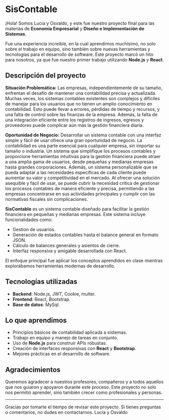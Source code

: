 # SisContable

¡Hola! Somos Lucía y Osvaldo, y este fue nuestro proyecto final para las materias de **Economía Empresarial** y **Diseño e Implementación de Sistemas**.  

Fue una experiencia increíble, en la cual aprendimos muchísimo, no solo sobre el trabajo en equipo, sino también sobre nuevas herramientas y tecnologías para el desarrollo de software. Este proyecto marcó un hito para nosotros, ya que fue nuestro primer trabajo utilizando **Node.js** y **React**.

## Descripción del proyecto
**Situación Problemática:** Las empresas, independientemente de su tamaño, enfrentan el desafío de mantener una contabilidad precisa y actualizada. Muchas veces, los sistemas contables existentes son complejos y difíciles de manejar para los usuarios que no tienen un amplio conocimiento en contabilidad. Esto puede llevar a errores, pérdidas de tiempo y recursos, y una falta de control sobre las finanzas de la empresa. Además, la falta de una integración eficiente entre los registros de ingresos, egresos y proveedores puede complicar aún más la gestión financiera diaria.

**Oportunidad de Negocio:** Desarrollar un sistema contable con una interfaz simple y fácil de usar ofrece una gran oportunidad de negocio. La contabilidad es una parte esencial para cualquier empresa, sin importar su tamaño o industria. Un sistema que simplifique los procesos contables y proporcione herramientas intuitivas para la gestión financiera puede atraer a una amplia gama de usuarios, desde pequeñas y medianas empresas hasta grandes corporaciones. Además, un sistema personalizable que se pueda adaptar a las necesidades específicas de cada cliente puede aumentar su valor y competitividad en el mercado. Al ofrecer una solución asequible y fácil de usar, se puede cubrir la necesidad crítica de gestionar los procesos contables de manera eficiente y precisa, permitiendo a las empresas concentrarse en sus actividades principales y cumplir con las normativas fiscales sin complicaciones.


**SisContable** es un sistema contable diseñado para facilitar la gestión financiera en pequeñas y medianas empresas. Este sistema incluye funcionalidades como:

- Gestion de usuarios.
- Generación de estados contables hasta el balance general en formato JSON.
- Cálculo de balances generales y asientos de cierre.
- Interfaz responsiva y amigable desarrollada con React.

El enfoque principal fue aplicar los conceptos aprendidos en clase mientras explorábamos herramientas modernas de desarrollo.

## Tecnologías utilizadas

- **Backend**: Node.js, JWT, Cookie, multer.
- **Frontend**: React, Bootstrap.
- **Base de datos**: MySql.

## Lo que aprendimos

- Principios básicos de contabilidad aplicada a sistemas.
- Trabajo en equipo y manejo de tareas en conjunto.
- Uso de **Node.js** para construir APIs robustas.
- Creación de interfaces responsivas con **React** y **Bootstrap**.
- Mejores prácticas en el desarrollo de software.

## Agradecimientos
Queremos agradecer a nuestros profesores, compañeros y a todos aquellos que nos guiaron y apoyaron durante este proceso. Este proyecto no solo nos permitió aprender, sino también crecer como profesionales y personas. 

---

Gracias por tomarte el tiempo de revisar este proyecto. Si tienes preguntas o comentarios, no dudes en contactarnos.
Lucía y Osvaldo
